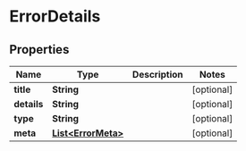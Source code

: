 

# ErrorDetails


## Properties

| Name | Type | Description | Notes |
|------------ | ------------- | ------------- | -------------|
|**title** | **String** |  |  [optional] |
|**details** | **String** |  |  [optional] |
|**type** | **String** |  |  [optional] |
|**meta** | [**List&lt;ErrorMeta&gt;**](ErrorMeta.md) |  |  [optional] |



